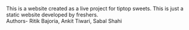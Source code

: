 This is a website created as a live project for tiptop sweets.
This is just a static website developed by freshers.<br>
Authors- Ritik Bajoria, Ankit Tiwari, Sabal Shahi
